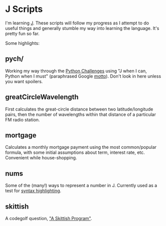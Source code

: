 J Scripts
=========
I'm learning [J][jlang].  These scripts will follow my progress as I attempt to do useful things and generally stumble my way into learning the language.  It's pretty fun so far.

Some highlights:

pych/
-----
Working my way through the [Python Challenges][pych] using "J when I can, Python when I must" (paraphrased Google [motto][alexquote]).  Don't look in here unless you want spoilers.

greatCircleWavelength
---------------------
First calculates the great-circle distance between two latitude/longitude pairs, then the number of wavelengths within that distance of a particular FM radio station.

mortgage
--------
Calculates a monthly mortgage payment using the most common/popular formula, with some initial assumptions about term, interest rate, etc. Convenient while house-shopping.

nums
----
Some of the (many!) ways to represent a number in J.  Currently used as a test for [syntax highlighting][syntax].

skittish
--------
A codegolf question, ["A Skittish Program"][skittish].

[syntax]: https://github.com/hoosierEE/vim-j
[files]: http://www.jsoftware.com/docs/help803/dictionary/dx001.htm
[jlang]: http://jsoftware.com
[skittish]: http://codegolf.stackexchange.com/q/43201/18872
[pych]: http://www.pythonchallenge.com/
[alexquote]: https://groups.google.com/d/msg/comp.lang.python/r3Wj6RoD7Bg/oarDWHj55wMJ
